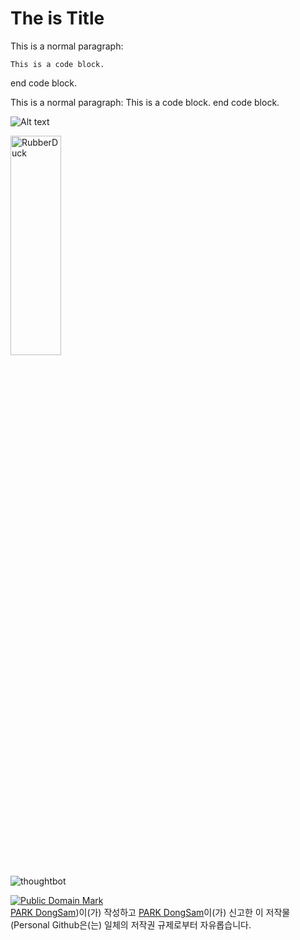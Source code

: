 The is Title
=====

This is a normal paragraph:

    This is a code block.

end code block.

This is a normal paragraph:
    This is a code block.
end code block.


![Alt text](/test.jpg)

<img src="https://en.wikipedia.org/wiki/File:Test_image.jpg" width="40%" height="30%" title="px(픽셀) 크기 설정" alt="RubberDuck"></img>

![thoughtbot](https://thoughtbot.com/brand_assets/93:44.svg)

<p xmlns:dct="http://purl.org/dc/terms/">
<a rel="license" href="http://creativecommons.org/publicdomain/mark/1.0/">
<img src="http://i.creativecommons.org/p/mark/1.0/88x31.png"
     style="border-style: none;" alt="Public Domain Mark" />
</a>
<br />
<a href="https://github.com/parkdongsam/project_apex" rel="dct:creator"><span property="dct:title">PARK DongSam</span></a>)이(가) 작성하고 <a href="https://github.com/parkdongsam/project_apex" rel="dct:publisher"><span property="dct:title">PARK DongSam</span></a>이(가) 신고한 이 저작물 (<span property="dct:title">Personal Github</span>은(는) 일체의 저작권 규제로부터 자유롭습니다.
</p>
